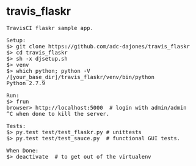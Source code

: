 # travis_flaskr
<pre>
TravisCI flaskr sample app.

Setup:
$> git clone https://github.com/adc-dajones/travis_flaskr
$> cd travis_flaskr
$> sh -x djsetup.sh
$> venv
$> which python; python -V
/[your_base_dir]/travis_flaskr/venv/bin/python
Python 2.7.9

Run:
$> frun
browser> http://localhost:5000  # login with admin/admin
^C when done to kill the server.

Tests:
$> py.test test/test_flaskr.py # unittests
$> py.test test/test_sauce.py  # functional GUI tests.

When Done:
$> deactivate  # to get out of the virtualenv
</pre>
